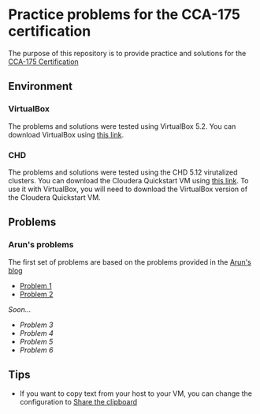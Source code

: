 # Practice problems for the CCA-175 certification
The purpose of this repository is to provide practice and solutions for the [CCA-175 Certification](https://www.cloudera.com/more/training/certification/cca-spark.html)

## Environment
### VirtualBox
The problems and solutions were tested using VirtualBox 5.2. You can download VirtualBox using [this link](https://www.virtualbox.org/wiki/Download_Old_Builds).

### CHD
The problems and solutions were tested using the CHD 5.12 virutalized clusters.
You can download the Cloudera Quickstart VM using [this link](https://www.cloudera.com/downloads/quickstart_vms/5-12.html).
To use it with VirtualBox, you will need to download the VirtualBox version of the Cloudera Quickstart VM.

## Problems
### Arun's problems
The first set of problems are based on the problems provided in the [Arun's blog](http://arun-teaches-u-tech.blogspot.com/p/cca-175-prep-problem-scenario-1.html)
* [Problem 1](https://github.com/altancabal/cca175/blob/master/Arun's%20practice/Practice%201)
* [Problem 2](https://github.com/altancabal/cca175/tree/master/Arun's%20practice/Practice%202)

_Soon..._

* _Problem 3_
* _Problem 4_
* _Problem 5_
* _Problem 6_

## Tips
* If you want to copy text from your host to your VM, you can change the configuration to [Share the clipboard](https://www.liberiangeek.net/2013/09/copy-paste-virtualbox-host-guest-machines/)